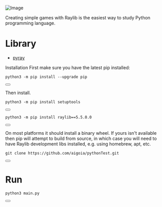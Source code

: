 ![Image](https://img1.daumcdn.net/thumb/R1280x0/?scode=mtistory2&fname=https%3A%2F%2Fblog.kakaocdn.net%2Fdn%2FslIIw%2FbtsLyT9LS4u%2Fg3mwAZWQpzvZkkuWaKOoF1%2Fimg.png)

Creating simple games with Raylib is the easiest way to study Python programming language.

# Library
- [pyray](https://github.com/electronstudio/raylib-python-cffi)

Installation
First make sure you have the latest pip installed:

<div class="code-box">
  <pre><code>python3 -m pip install --upgrade pip</code></pre>
  <button onclick="copyCode(this)"></button>
</div>

Then install.

<div class="code-box">
  <pre><code>python3 -m pip install setuptools</code></pre>
  <button onclick="copyCode(this)"></button>
</div>

<div class="code-box">
  <pre><code>python3 -m pip install raylib==5.5.0.0</code></pre>
  <button onclick="copyCode(this)"></button>
</div>

On most platforms it should install a binary wheel. If yours isn't available then pip will attempt to build from source, in which case you will need to have Raylib development libs installed, e.g. using homebrew, apt, etc.

<div class="code-box">
  <pre><code>git clone https://github.com/aigoia/pythonTest.git</code></pre>
  <button onclick="copyCode(this)"></button>
</div>

# Run

<div class="code-box">
  <pre><code>python3 main.py</code></pre>
  <button onclick="copyCode(this)"></button>
</div>
